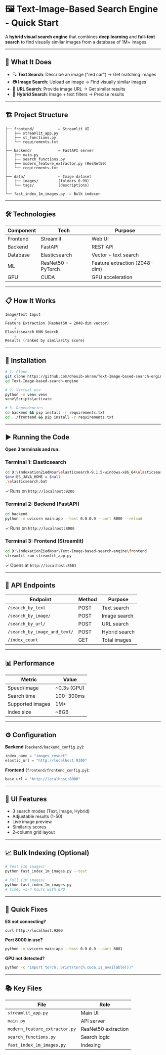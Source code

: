 # 🖼️ Text-Image-Based Search Engine - Quick Start

A **hybrid visual search engine** that combines **deep learning** and **full-text search** to find visually similar images from a database of 1M+ images.

---

## 📸 What It Does

- 🔍 **Text Search**: Describe an image ("red car") → Get matching images
- 📷 **Image Search**: Upload an image → Find visually similar images
- 🔗 **URL Search**: Provide image URL → Get similar results
- 🎯 **Hybrid Search**: Image + text filters → Precise results

---

## 🏗️ Project Structure

```
├── frontend/           ← Streamlit UI
│   ├── streamlit_app.py
│   ├── st_functions.py
│   └── requirements.txt
│
├── backend/            ← FastAPI server
│   ├── main.py
│   ├── search_functions.py
│   ├── modern_feature_extractor.py (ResNet50)
│   └── requirements.txt
│
├── data/               ← Image dataset
│   ├── images/         (folders 0-99)
│   └── tags/           (descriptions)
│
└── fast_index_1m_images.py  ← Bulk indexer
```

---

## 🛠️ Technologies

| Component | Tech | Purpose |
|-----------|------|---------|
| Frontend | Streamlit | Web UI |
| Backend | FastAPI | REST API |
| Database | Elasticsearch | Vector + text search |
| ML | ResNet50 + PyTorch | Feature extraction (2048-dim) |
| GPU | CUDA | GPU acceleration |

---

## 📋 How It Works

```
Image/Text Input
    ↓
Feature Extraction (ResNet50 → 2048-dim vector)
    ↓
Elasticsearch KNN Search
    ↓
Results (ranked by similarity score)
```

---

## 🚀 Installation

```bash
# 1. Clone
git clone https://github.com/dhouib-akram/Text-Image-based-search-engine.git
cd Text-Image-based-search-engine

# 2. Virtual env
python -m venv venv
venv\Scripts\activate

# 3. Dependencies
cd backend && pip install -r requirements.txt
cd ../frontend && pip install -r requirements.txt
```

---

## ▶️ Running the Code

**Open 3 terminals and run:**

### Terminal 1: Elasticsearch
```bash
cd D:\IndexationZiedNour\elasticsearch-9.1.5-windows-x86_64\elasticsearch-9.1.5\bin
$env:ES_JAVA_HOME = $null
.\elasticsearch.bat
```
✓ Runs on `http://localhost:9200`

### Terminal 2: Backend (FastAPI)
```bash
cd backend
python -m uvicorn main:app --host 0.0.0.0 --port 8000 --reload
```
✓ Runs on `http://localhost:8000`

### Terminal 3: Frontend (Streamlit)
```bash
cd D:\IndexationZiedNour\Text-Image-based-search-engine\frontend
streamlit run streamlit_app.py
```
✓ Opens at `http://localhost:8501`

---

## 🔌 API Endpoints

| Endpoint | Method | Purpose |
|----------|--------|---------|
| `/search_by_text` | POST | Text search |
| `/search_by_image/` | POST | Image search |
| `/search_by_url/` | POST | URL search |
| `/search_by_image_and_text/` | POST | Hybrid search |
| `/index_count` | GET | Total images |

---

## 📊 Performance

| Metric | Value |
|--------|-------|
| Speed/image | ~0.3s (GPU) |
| Search time | 100-300ms |
| Supported images | 1M+ |
| Index size | ~8GB |

---

## ⚙️ Configuration

**Backend** (`backend/backend_config.py`):
```python
index_name = "images_resnet"
elastic_url = "http://localhost:9200"
```

**Frontend** (`frontend/frontend_config.py`):
```python
base_url = "http://localhost:8000"
```

---

## 🎨 UI Features

- 3 search modes (Text, Image, Hybrid)
- Adjustable results (1-50)
- Live image preview
- Similarity scores
- 2-column grid layout

---

## 📈 Bulk Indexing (Optional)

```bash
# Test (10 images)
python fast_index_1m_images.py --test

# Full (1M images)
python fast_index_1m_images.py
# Time: ~3-4 hours with GPU
```

---

## 🐛 Quick Fixes

**ES not connecting?**
```bash
curl http://localhost:9200
```

**Port 8000 in use?**
```bash
python -m uvicorn main:app --host 0.0.0.0 --port 8001
```

**GPU not detected?**
```bash
python -c "import torch; print(torch.cuda.is_available())"
```

---

## 📚 Key Files

| File | Role |
|------|------|
| `streamlit_app.py` | Main UI |
| `main.py` | API server |
| `modern_feature_extractor.py` | ResNet50 extraction |
| `search_functions.py` | Search logic |
| `fast_index_1m_images.py` | Indexing |


